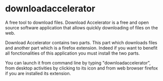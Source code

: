 # downloadaccelerator
A free tool to download files.
Download Accelerator is a free and open source software application that
  allows quickly downloading of files on the web.
  
  Download Accelerator contains two parts. This part which downloads files 
  and another part which is a firefox extension. Indeed if you want to benefit
  all fonctionalities of this application you must install the two parts.

  You can launch it from command line by typing "downloadaccelerator",
  from desktop activities by clicking to its icon and from web browser firefox 
  if you are installed its extension.
